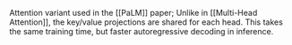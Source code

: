 Attention variant used in the [[PaLM]] paper; Unlike in [[Multi-Head Attention]], the key/value projections are shared for each head. This takes the same training time, but faster autoregressive decoding in inference.